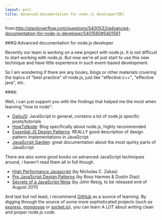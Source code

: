 ```yaml
---
layout: post
title: Advanced documentation for node.js developer[转]
---
```


from:<http://stackoverflow.com/questions/5400533/advanced-documentation-for-node-js-developer/5401560#5401561>

###Q:Advanced documentation for node.js developer

Recently our team is working on a new project with node.js. It is not difficult to start working with node.js. But now we're all just start to use this new technique and have little experience in such event-based development.

So I am wondering if there are any books, blogs or other materials covering the topics of "best practice" of node.js, just like "effective c++", "effective java", etc.

###A:

Well, i can just support you with the findings that helped me the most when learning "how to node":

 - [DailyJS][1]: JavaScript in general, contains a lot of node.js specific posts/tutorials
 - [HowToNode][2]: Blog specifically about node.js, highly recommended
 - [Essential JS Design Patterns][3]: REALLY good description of design pattern implementations in JavaScript
 - [JavaScript Garden][4]: great documentation about the most quirky parts of JavaScript

There are also some good books on advanced JavaScript techniques around, i haven't read them all in full though.

  - [High Performance Javascript][5] (by Nicholas C. Zakas)
  - [Pro JavaScript Design Patterns][6] (by Ross Harmes & Dustin Diaz)
  - [Secrets of a JavaScript Ninja][7] (by John Resig, to be released end of August 2011)

And last but not least, i recommend [GitHub][9] as a source of learning. By digging through the source of some more sophisticated projects (such as [express][10], [mongoose][11] or [socket.io][12]), you can learn A LOT about writing clean and proper node.js code.

  [1]: http://dailyjs.com/
  [2]: http://howtonode.org/
  [3]: http://nodenerd.net/
  [4]: http://www.addyosmani.com/resources/essentialjsdesignpatterns/book/
  [5]: http://bonsaiden.github.com/JavaScript-Garden/
  [6]: http://www.amazon.com/Performance-JavaScript-Faster-Application-Interfaces/dp/059680279X/ref=sr_1_1?ie=UTF8&qid=1300861166&sr=8-1
  [7]: http://www.amazon.com/JavaScript-Design-Patterns-Recipes-Problem-Solution/dp/159059908X/ref=sr_1_1?s=books&ie=UTF8&qid=1300861207&sr=1-1
  [8]: http://www.amazon.com/Secrets-JavaScript-Ninja-John-Resig/dp/193398869X/ref=sr_1_1?s=books&ie=UTF8&qid=1300861267&sr=1-1
  [9]: https://github.com/
  [10]: https://github.com/visionmedia/express
  [11]: https://github.com/LearnBoost/mongoose
  [12]: https://github.com/LearnBoost/Socket.IO-node
